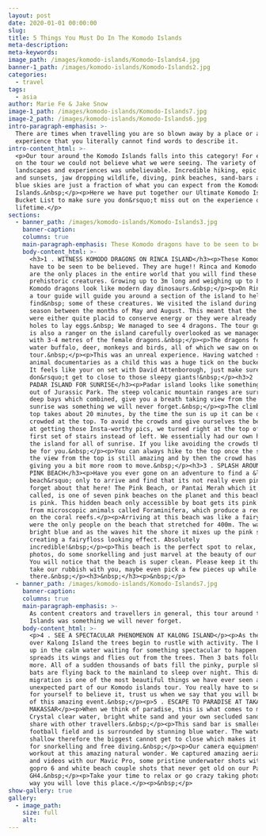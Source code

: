 ```yaml
---
layout: post
date: 2020-01-01 00:00:00
slug:
title: 5 Things You Must Do In The Komodo Islands
meta-description:
meta-keywords:
image_path: /images/komodo-islands/Komodo-Islands4.jpg
banner-1_path: /images/komodo-islands/Komodo-Islands2.jpg
categories:
  - travel
tags:
  - asia
author: Marie Fe & Jake Snow
image-1_path: /images/komodo-islands/Komodo-Islands7.jpg
image-2_path: /images/komodo-islands/Komodo-Islands6.jpg
intro-paragraph-emphasis: >-
  There are times when travelling you are so blown away by a place or an
  experience that you literally cannot find words to describe it.
intro-content_html: >-
  <p>Our tour around the Komodo Islands falls into this category! For every stop
  on the tour we could not believe what we were seeing. The variety of
  landscapes and experiences was unbelievable. Incredible hiking, epic sunrises
  and sunsets, jaw dropping wildlife, diving, pink beaches, sand-bars and clear
  blue skies are just a fraction of what you can expect from the Komodo
  Islands.&nbsp;</p><p>Here we have put together our Ultimate Komodo Islands
  Bucket List to make sure you don&rsquo;t miss out on the experience of a
  lifetime.</p>
sections:
  - banner_path: /images/komodo-islands/Komodo-Islands3.jpg
    banner-caption:
    columns: true
    main-paragraph-emphasis: These Komodo dragons have to be seen to be believed.
    body-content_html: >-
      <h3>1 . WITNESS KOMODO DRAGONS ON RINCA ISLAND</h3><p>These Komodo dragons
      have to be seen to be believed. They are huge!! Rinca and Komodo Island
      are the only places in the entire world that you will find these
      prehistoric creatures. Growing up to 3m long and weighing up to 80kg these
      Komodo dragons look like modern day dinosaurs.&nbsp;</p><p>On Rinca Island
      a tour guide will guide you around a section of the island to help you
      find&nbsp; some of these creatures. We visited the island during mating
      season between the months of May and August. This meant that the dragons
      were either quite placid to conserve energy or they were already in their
      holes to lay eggs.&nbsp; We managed to see 4 dragons. The tour guide who
      is also a ranger on the island carefully overlooked as we managed to get
      with 3-4 metres of the female dragons.&nbsp;</p><p>The dragons feed on
      water buffalo, deer, monkeys and birds, all of which we saw on our island
      tour.&nbsp;</p><p>This was an unreal experience. Having watched so many
      animal documentaries as a child this was a huge tick on the bucket list.
      It feels like your on set with David Attenborough, just make sure you
      don&rsquo;t get to close to those sleepy giants!&nbsp;</p><h3>2 . HIKE UP
      PADAR ISLAND FOR SUNRISE</h3><p>Padar island looks like something straight
      out of Jurassic Park. The steep volcanic mountain ranges are surrounded by
      deep bays which combined, give you a breath taking view from the top. This
      sunrise was something we will never forget.&nbsp;</p><p>The climb to the
      top takes about 20 minutes, by the time the sun is up it can be quite
      crowded at the top. To avoid the crowds and give ourselves the best chance
      at getting those Insta-worthy pics, we turned right at the top of the
      first set of stairs instead of left. We essentially had our own half of
      the island for all of sunrise. If you like avoiding the crowds this could
      be for you.&nbsp;</p><p>You can always hike to the top once the sun is up,
      the view from the top is still amazing and by then the crowd has dispersed
      giving you a bit more room to move.&nbsp;</p><h3>3 . SPLASH AROUND AT THE
      PINK BEACH</h3><p>Have you ever gone on an adventure to find a &lsquo;pink
      beach&rsquo; only to arrive and find that its not really even pink? Well
      forget about that here! The Pink Beach, or Pantai Merah which it is also
      called, is one of seven pink beaches on the planet and this beach really
      is pink. This hidden beach only accessible by boat gets its pink color
      from microscopic animals called Foraminifera, which produce a red pigment
      on the coral reefs.</p><p>Arriving at this beach was like a fairytale. We
      were the only people on the beach that stretched for 400m. The water is
      bright blue and as the waves hit the shore it mixes up the pink sand
      creating a fairyfloss looking effect. Absolutely
      incredible!&nbsp;</p><p>This beach is the perfect spot to relax, take some
      photos, do some snorkelling and just marvel at the beauty of our planet.
      You will notice that the beach is super clean. Please keep it that way and
      take our rubbish with you, maybe even pick a few pieces up while your
      there.&nbsp;</p><h3>&nbsp;</h3><p>&nbsp;</p>
  - banner_path: /images/komodo-islands/Komodo-Islands7.jpg
    banner-caption:
    columns: true
    main-paragraph-emphasis: >-
      As content creators and travellers in general, this tour around the Komodo
      Islands was something we will never forget.
    body-content_html: >-
      <p>4 . SEE A SPECTACULAR PHENOMENON AT KALONG ISLAND</p><p>As the sun sets
      over Kalong Island the trees begin to rustle with activity. The boats line
      up in the calm water waiting for something spectacular to happen. One bat
      spreads its wings and flies out from the trees. Then 3 bats follow, then 5
      more. All of a sudden thousands of bats fill the pinky, purple sky. The
      bats are flying back to the mainland to sleep over night. This daily
      migration is one of the most beautiful things we have ever seen and an
      unexpected part of our Komodo islands tour. You really have to see this
      for yourself to believe it, trust us when we say that you will be in awe
      of this amazing event.&nbsp;</p><p>5 . ESCAPE TO PARADISE AT TAKA
      MAKASSAR</p><p>When we think of paradise, this is what comes to mind.
      Crystal clear water, bright white sand and your own secluded sand bar to
      share with other travellers.&nbsp;</p><p>This sand bar is smaller than a
      football field and is surrounded by stunning blue water. The water is
      shallow therefore the biggest cannot get to close which makes it perfect
      for snorkelling and free diving.&nbsp;</p><p>Our camera equipment got a
      workout at this amazing natural wonder. We captured amazing aerial photos
      and videos with our Mavic Pro, some pristine underwater shots with our
      gopro 6 and white beach couple shots that never get old on our Panasonic
      GH4.&nbsp;</p><p>Take your time to relax or go crazy taking photos, either
      way you will love this place.</p><p>&nbsp;</p>
show-gallery: true
gallery:
  - image_path:
    size: full
    alt:
---
```

